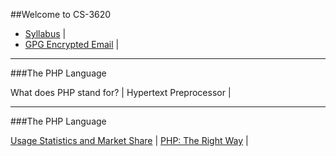 ##Welcome to CS-3620

- [Syllabus](https://weber.instructure.com/courses/439313/assignments/syllabus) |
- [GPG Encrypted Email](http://openpgp.org/software/) |

---

###The PHP Language

What does PHP stand for? |
Hypertext Preprocessor |

---

###The PHP Language

[Usage Statistics and Market Share](https://w3techs.com/technologies/overview/programming_language/all) |
[PHP: The Right Way](http://www.phptherightway.com) |